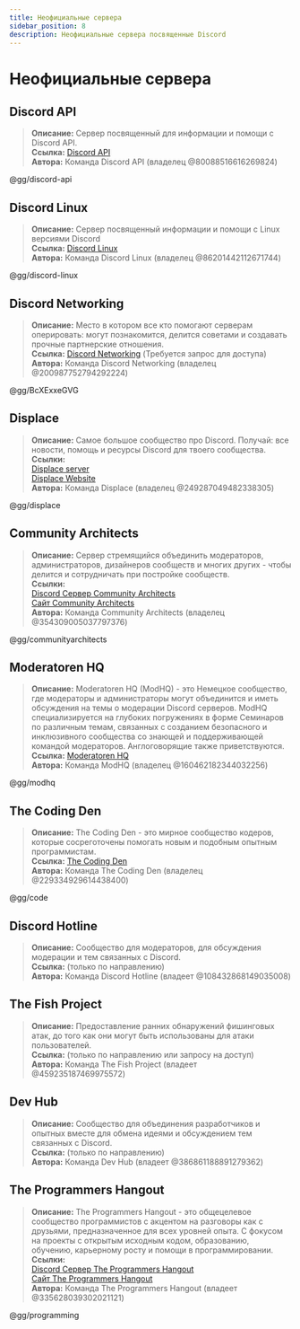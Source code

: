 ```yaml
---
title: Неофициальные сервера
sidebar_position: 8
description: Неофициальные сервера посвященные Discord
---
```


# Неофициальные сервера

## Discord API

> **Описание:** Сервер посвященный для информации и помощи с Discord API.   <br/>
**Ссылка:** [Discord API](https://discord.gg/discord-api)   <br/>
**Автора:** Команда Discord API (владелец @80088516616269824)

@gg/discord-api

## Discord Linux

> **Описание:** Сервер посвященный информации и помощи с Linux версиями Discord <br/>
**Ссылка:** [Discord Linux](https://discord.gg/discord-linux)   <br/>
**Автора:** Команда Discord Linux (владелец @86201442112671744)

@gg/discord-linux

## Discord Networking

> **Описание:** Место в котором все кто помогают серверам оперировать: могут познакомится, делится советами и создавать прочные партнерские отношения.   <br/>
**Ссылка:** [Discord Networking](https://discord.gg/BcXExxeGVG) (Требуется запрос для доступа)   <br/>
**Автора:** Команда Discord Networking (владелец @200987752794292224)

@gg/BcXExxeGVG

## Displace

> **Описание:** Самое большое сообщество про Discord. Получай: все новости, помощь и ресурсы Discord для твоего сообщества.   <br/>
**Ссылки:** <br/>
[Displace server](https://discord.gg/displace) <br/>
[Displace Website](https://dat.place/)   <br/>
**Автора:** Команда Displace (владелец @249287049482338305)

@gg/displace

## Community Architects

> **Описание:** Сервер стремящийся объединить модераторов, администраторов, дизайнеров сообществ и многих других - чтобы делится и сотрудничать при постройке сообществ.   <br/>
**Ссылки:** <br/>
[Discord Сервер Community Architects](https://discord.gg/communityarchitects) <br/>
[Сайт Community Architects](https://communityarchitects.net)   <br/>
**Автора:** Команда Community Architects (владелец @354309005037797376)

@gg/communityarchitects

## Moderatoren HQ
> **Описание:** Moderatoren HQ (ModHQ) - это Немецкое сообщество, где модераторы и администраторы могут объединится и иметь обсуждения на темы о модерации Discord серверов. ModHQ специализируется на глубоких погружениях в форме Семинаров по различным темам, связанных с созданием безопасного и инклюзивного сообщества со знающей и поддерживающей командой модераторов. Англоговорящие также приветствуются.	<br/>
**Ссылка:** [Moderatoren HQ](https://discord.gg/modhq)  <br/>
**Автора:** Команда ModHQ (владелец @160462182344032256)

@gg/modhq

## The Coding Den

> **Описание:** The Coding Den - это мирное сообщество кодеров, которые сосреготочены помогать новым и подобным опытным программистам.   <br/>
**Ссылка:** [The Coding Den](https://discord.gg/code)   <br/>
**Автора:** Команда The Coding Den (владелец @229334929614438400)

@gg/code

## Discord Hotline

> **Описание:** Сообщество для модераторов, для обсуждения модерации и тем связанных с Discord.   <br/>
**Ссылка:** (только по направлению)   <br/>
**Автора:** Команда Discord Hotline (владеет @108432868149035008)

## The Fish Project

> **Описание:** Предоставление ранних обнаружений фишинговых атак, до того как они могут быть использованы для атаки пользователей.   <br/>
**Ссылка:** (только по направлению или запросу на доступ)   <br/>
**Автора:** Команда The Fish Project (владеет @459235187469975572)

## Dev Hub

> **Описание:** Сообщество для объединения разработчиков и опытных вместе для обмена идеями и обсуждением тем связанных с Discord.   <br/>
**Ссылка:** (только по направлению)   <br/>
**Автора:** Команда Dev Hub (владеет @386861188891279362)

## The Programmers Hangout

> **Описание:** The Programmers Hangout - это общецелевое сообщество программистов с акцентом на разговоры как с друзьями, предназначенное для всех уровней опыта. С фокусом на проекты с открытым исходным кодом, образованию, обучению, карьерному росту и помощи в программировании.  <br/>
**Ссылки:** <br/>
[Discord Сервер The Programmers Hangout](https://discord.gg/programming) <br/>
[Сайт The Programmers Hangout](https://theprogrammershangout.com/)   <br/>
**Автора:** Команда The Programmers Hangout (владеет @335628039302021121)

@gg/programming
